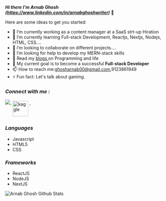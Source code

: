  ***Hi there I'm Arnab Ghosh (https://www.linkedin.com/in/arnabghoshwriter)*** 👋
 
Here are some ideas to get you started:

- 🔭 I’m currently working as a content manager at a SaaS strt-up Hiration
- 🌱 I’m currently learning Full-stack Development, Reactjs, Nextjs, Nodejs, HTML, CSS....
- 👯 I’m looking to collaborate on different projects....
- 🤔 I’m looking for help to develop my MERN-stack skills
- 💬 Read my <a href="https://blog.arnabghosh.me"> blogs <a> on Programming and life
- 🥅 My current goal is to become a successful **Full-stack Developer**
- 📫 How to reach me:ghosharnab00@gmail.com,9123861949
- ⚡ Fun fact: Let's talk about gaming.


### ***Connect with me :***

<a href="https://www.linkedin.com/in/arnabghoshwriter">
<img src="https://img.shields.io/badge/linkedin%20-%230077B5.svg?&style=for-the-badge&logo=linkedin&logoColor=white"/>
</a>


<a href="https://twitter.com/arnabghosh_co">
  <img src="https://logos-world.net/wp-content/uploads/2020/04/Twitter-Logo.png" alt="kaggle" style="vertical-align:top; margin:4px; width:50px">
</a>&nbsp;&nbsp;&nbsp; 

  
### ***Languages***
* Javascript
* HTML5
* CSS

### ***Frameworks***
* ReactJS
* NodeJS
* NextJS



<img align = "centre" alt = "Arnab Ghosh Github Stats" src="https://github-readme-stats.vercel.app/api?username=ghosharnab00&theme=algolia&show_icons=true" />


<!---
ghosharnab00/ghosharnab00 is a ✨ special ✨ repository because its `README.md` (this file) appears on your GitHub profile.
You can click the Preview link to take a look at your changes.
--->

